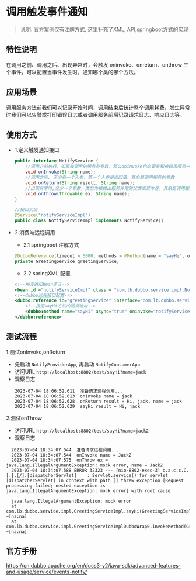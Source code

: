 # 调用触发事件通知
> 说明: 官方案例仅有注解方式, 这里补充了XML, API,springboot方式的实现
## 特性说明
在调用之前、调用之后、出现异常时，会触发 oninvoke、onreturn、onthrow 三个事件，可以配置当事件发生时，通知哪个类的哪个方法。

## 应用场景
调用服务方法前我们可以记录开始时间，调用结束后统计整个调用耗费，发生异常时我们可以告警或打印错误日志或者调用服务前后记录请求日志、响应日志等。

## 使用方式
- 1.定义触发通知接口
  ```java
  public interface NotifyService {
      //调用之前执行，如果被调用的服务有参数，那么oninvoke也必要有和被调用服务一样的参数
      void onInvoke(String name);
      //调用之后, 至少有一个入参，第一个入参是返回值，其余是调用服务的参数
      void onReturn(String result, String name);
      //出现异常时,至少一个参数，类型为被抛出服务异常的父类或其本身，其余是调用服务的参数
      void onThrow(Throwable ex, String name);
  }
  
  //接口实现
  @Service("notifyServiceImpl")
  public class NotifyServiceImpl implements NotifyService{}
  ```
  
- 2.消费端远程调用
  - 2.1 springboot 注解方式
  ```java
  @DubboReference(timeout = 6000, methods = @Method(name = "sayHi", oninvoke = "notifyServiceImpl.onInvoke", onreturn = "notifyServiceImpl.onReturn", onthrow = "notifyServiceImpl.onThrow"))
  private GreetingService greetingService;
  ```
  - 2.2 springXML 配置
  ```xml
  <!--触发通知bean定义-->
  <bean id ="notifyServiceImpl" class = "com.lb.dubbo.service.impl.NotifyServiceImpl" />
  <!--dubbo远程接口配置-->
  <dubbo:reference id="greetingService" interface="com.lb.dubbo.service.GreetingService">
      <!--指定sayHi方法的回调地址-->
      <dubbo:method name="sayHi" async="true" oninvoke="notifyServiceImpl.onInvoke" onreturn = "notifyServiceImpl.onReturn" onthrow="notifyServiceImpl.onThrow" />
  </dubbo:reference>
  ```

## 测试流程
1.测试onInvoke,onReturn
  - 先启动 `NotifyProviderApp`, 再启动 `NotifyConsumerApp`
  - 访问URL `http://localhost:8802/test/sayHi?name=jack`
  - 观察日志
      ```text
      2023-07-04 18:06:52.611  准备请求远程调用...
      2023-07-04 18:06:52.613  onInvoke name = jack
      2023-07-04 18:06:52.628  onReturn result = Hi, jack, name = jack
      2023-07-04 18:06:52.629  sayHi result = Hi, jack
      ```
2.测试onThrow
  - 访问URL `http://localhost:8802/test/sayHi?name=jack2`
  - 观察日志
  ```text
    2023-07-04 18:34:07.544  准备请求远程调用...
    2023-07-04 18:34:07.544  onInvoke name = Jack2
    2023-07-04 18:34:07.575  onThrow ex = java.lang.IllegalArgumentException: mock error, name = Jack2
    2023-07-04 18:34:07.588 ERROR 32323 --- [nio-8802-exec-3] o.a.c.c.C.[.[.[/].[dispatcherServlet]    : Servlet.service() for servlet [dispatcherServlet] in context with path [] threw exception [Request processing failed; nested exception is java.lang.IllegalArgumentException: mock error] with root cause
    
    java.lang.IllegalArgumentException: mock error
    at com.lb.dubbo.service.impl.GreetingServiceImpl.sayHi(GreetingServiceImpl.java:15) ~[na:na]
    at com.lb.dubbo.service.impl.GreetingServiceImplDubboWrap0.invokeMethod(GreetingServiceImplDubboWrap0.java) ~[na:na]
  ```

## 官方手册
https://cn.dubbo.apache.org/en/docs3-v2/java-sdk/advanced-features-and-usage/service/events-notify/